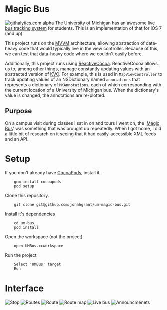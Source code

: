 # Magic Bus
[![githalytics.com alpha](https://cruel-carlota.pagodabox.com/0fe6bae62d6859d30f7f447fb3b2b188 "githalytics.com")](http://githalytics.com/jonahgrant/um-magic-bus)
The University of Michigan has an awesome [live bus tracking system](http://mbus.pts.umich.edu/) for students.  This is an implementation of that for iOS 7 (and up).

This project runs on the [MVVM](http://en.wikipedia.org/wiki/Model_View_ViewModel) architecture, allowing abstraction of data-heavy code that would typically live in the view controller.  Because of this, we can test that data-heavy code where we couldn't easily before.

Additionally, this project runs using [ReactiveCocoa](https://github.com/blog/1107-reactivecocoa-for-a-better-world).  ReactiveCocoa allows us to, among other things, manage constantly updating values with an abstracted version of [KVO](https://developer.apple.com/library/Mac/documentation/Cocoa/Conceptual/KeyValueObserving/KeyValueObserving.html).  For example, this is used in ```MapViewController``` to track updating values of an NSDictionary named ```annotations``` that represents a dictionary of ```MKAnnotations```, each of which corresponding with the current location of a University of Michigan bus.  When the dictionary's value is changed, the annotations are re-plotted.

## Purpose

On a campus visit during classes I sat in on and tours I went on, the '[Magic Bus](http://mbus.pts.umich.edu/)' was something that was brought up repeatedly.  When I got home, I did a little bit of research on it seeing that it had easily-accessible XML feeds and an API.  

# Setup

If you don't already have [CocoaPods](http://cocoapods.org/), install it.

        gem install cocoapods
        pod setup
        
Clone this repository.

		git clone git@github.com:jonahgrant/um-magic-bus.git

Install it's dependencies
		
		cd um-bus
		pod install

Open the workspace (not the project)
		
		open UMBus.xcworkspace
		
Run the project
		
		Select 'UMBus' target
		Run
		
# Interface
![Stop](https://dl.dropboxusercontent.com/u/2177718/Screen%20Shot%202013-12-23%20at%2011.42.24%20AM.png "Stop")
![Routes](https://dl.dropboxusercontent.com/u/2177718/Screen%20Shot%202013-12-23%20at%2011.42.29%20AM.png "Routes")
![Route](https://dl.dropboxusercontent.com/u/2177718/Screen%20Shot%202013-12-23%20at%2011.50.19%20AM.png "Route")
![Route map](https://dl.dropboxusercontent.com/u/2177718/Screen%20Shot%202013-12-23%20at%2011.50.27%20AM.png "Route map")
![Live bus](https://dl.dropboxusercontent.com/u/2177718/Screen%20Shot%202013-12-23%20at%2011.50.38%20AM.png "Live bus")
![Announcmenets](https://dl.dropboxusercontent.com/u/2177718/Screen%20Shot%202013-12-23%20at%2011.50.40%20AM.png "Announcements")